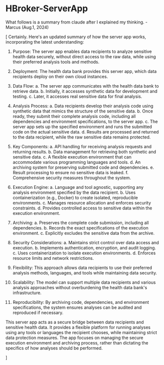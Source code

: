 # HBroker-ServerApp

What follows is a summary from claude after I explained my thinking. - Marcus (Aug.1, 2024)

[
    Certainly. Here's an updated summary of how the server app works, incorporating the latest understanding:

1. Purpose: The server app enables data recipients to analyze sensitive health data securely, without direct access to the raw data, while using their preferred analysis tools and methods.

2. Deployment: The health data bank provides this server app, which data recipients deploy on their own cloud instances.

3. Data Flow:
   a. The server app communicates with the health data bank to retrieve data.
   b. Initially, it accesses synthetic data for development and testing.
   c. Later, it accesses real sensitive data for final analysis.

4. Analysis Process:
   a. Data recipients develop their analysis code using synthetic data that mimics the structure of the sensitive data.
   b. Once ready, they submit their complete analysis code, including all dependencies and environment specifications, to the server app.
   c. The server app sets up the specified environment and runs the submitted code on the actual sensitive data.
   d. Results are processed and returned to the data recipient, while the raw sensitive data remains protected.

5. Key Components:
   a. API handling for receiving analysis requests and returning results.
   b. Data management for retrieving both synthetic and sensitive data.
   c. A flexible execution environment that can accommodate various programming languages and tools.
   d. An archiving system for preserving submitted code and dependencies.
   e. Result processing to ensure no sensitive data is leaked.
   f. Comprehensive security measures throughout the system.

6. Execution Engine:
   a. Language and tool agnostic, supporting any analysis environment specified by the data recipient.
   b. Uses containerization (e.g., Docker) to create isolated, reproducible environments.
   c. Manages resource allocation and enforces security constraints.
   d. Provides controlled access to sensitive data within the execution environment.

7. Archiving:
   a. Preserves the complete code submission, including all dependencies.
   b. Records the exact specifications of the execution environment.
   c. Explicitly excludes the sensitive data from the archive.

8. Security Considerations:
   a. Maintains strict control over data access and execution.
   b. Implements authentication, encryption, and audit logging.
   c. Uses containerization to isolate execution environments.
   d. Enforces resource limits and network restrictions.

9. Flexibility: This approach allows data recipients to use their preferred analysis methods, languages, and tools while maintaining data security.

10. Scalability: The model can support multiple data recipients and various analysis approaches without overburdening the health data bank's infrastructure.

11. Reproducibility: By archiving code, dependencies, and environment specifications, the system ensures analyses can be audited and reproduced if necessary.

This server app acts as a secure bridge between data recipients and sensitive health data. It provides a flexible platform for running analyses using any tools or languages the recipient chooses, while maintaining strict data protection measures. The app focuses on managing the secure execution environment and archiving process, rather than dictating the specifics of how analyses should be performed.

]
